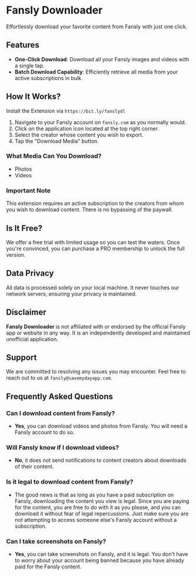 # Fansly Downloader

Effortlessly download your favorite content from Fansly with just one click.

## Features

- **One-Click Download**: Download all your Fansly images and videos with a single tap.
- **Batch Download Capability**: Efficiently retrieve all media from your active subscriptions in bulk.

## How It Works?
Install the Extension via `https://bit.ly/fanslydl`
1. Navigate to your Fansly account on `fansly.com` as you normally would.
2. Click on the application icon located at the top right corner.
3. Select the creator whose content you wish to export.
4. Tap the "Download Media" button.

### What Media Can You Download?

- Photos
- Videos

### Important Note

This extension requires an active subscription to the creators from whom you wish to download content. There is no bypassing of the paywall.

## Is It Free?

We offer a free trial with limited usage so you can test the waters. Once you're convinced, you can purchase a PRO membership to unlock the full version.

## Data Privacy

All data is processed solely on your local machine. It never touches our network servers, ensuring your privacy is maintained.

## Disclaimer

**Fansly Downloader** is not affiliated with or endorsed by the official Fansly app or website in any way. It is an independently developed and maintained unofficial application.

## Support

We are committed to resolving any issues you may encounter. Feel free to reach out to us at `fansly@savemydayapp.com`.

## Frequently Asked Questions

### Can I download content from Fansly?

- **Yes**, you can download videos and photos from Fansly. You will need a Fansly account to do so.

### Will Fansly know if I download videos?

- **No**, it does not send notifications to content creators about downloads of their content.

### Is it legal to download content from Fansly?

- The good news is that as long as you have a paid subscription on Fansly, downloading the content you view is legal. Since you are paying for the content, you are free to do with it as you please, and you can download it without fear of legal repercussions. Just make sure you are not attempting to access someone else's Fansly account without a subscription.

### Can I take screenshots on Fansly?

- **Yes**, you can take screenshots on Fansly, and it is legal. You don't have to worry about your account being banned because you have already paid for the Fansly content.
